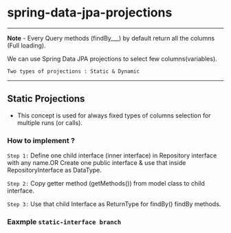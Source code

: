 # spring-data-jpa-projections

---
**Note** - Every Query methods (findBy___) by default return all the columns (Full loading).

We can use Spring Data JPA projections to select few columns(variables).

```agsl
Two types of projections : Static & Dynamic
```

---

## Static Projections
- This concept is used for always fixed types of columns selection
  for multiple runs (or calls).

### How to implement ?

`Step 1:`  Define one child interface (inner interface) in Repository interface with any
name.OR Create one public interface & use that inside RepositoryInterface as DataType.

`Step 2:` Copy getter method (getMethods()) from model class to child
interface.

`Step 3:` Use that child Interface as ReturnType for findBy() findBy methods.

### Eaxmple `static-interface branch` 


